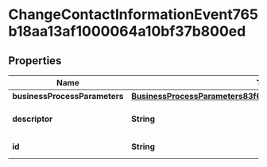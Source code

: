 

# ChangeContactInformationEvent765b18aa13af1000064a10bf37b800ed


## Properties

| Name | Type | Description | Notes |
|------------ | ------------- | ------------- | -------------|
|**businessProcessParameters** | [**BusinessProcessParameters83f6f6b7c38d100009c7ad91dd414a16**](BusinessProcessParameters83f6f6b7c38d100009c7ad91dd414a16.md) |  |  [optional] |
|**descriptor** | **String** | A preview of the instance |  [optional] |
|**id** | **String** | Id of the instance |  [optional] |



